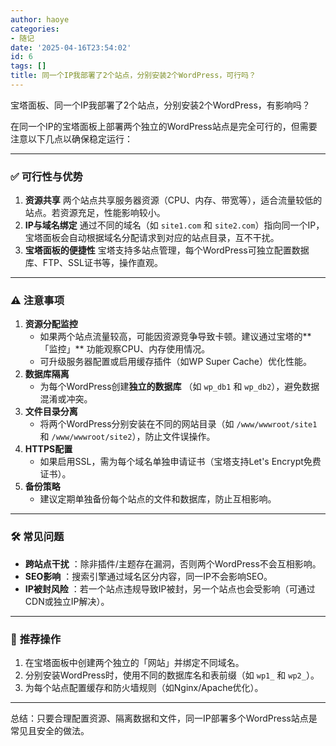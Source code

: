 ```yaml
---
author: haoye
categories:
- 随记
date: '2025-04-16T23:54:02'
id: 6
tags: []
title: 同一个IP我部署了2个站点，分别安装2个WordPress，可行吗？
---
```


宝塔面板、同一个IP我部署了2个站点，分别安装2个WordPress，有影响吗？

在同一个IP的宝塔面板上部署两个独立的WordPress站点是完全可行的，但需要注意以下几点以确保稳定运行：

* * *

### ✅ **可行性与优势**

  1. **资源共享** 两个站点共享服务器资源（CPU、内存、带宽等），适合流量较低的站点。若资源充足，性能影响较小。
  2. **IP与域名绑定** 通过不同的域名（如 `site1.com` 和 `site2.com`）指向同一个IP，宝塔面板会自动根据域名分配请求到对应的站点目录，互不干扰。
  3. **宝塔面板的便捷性** 宝塔支持多站点管理，每个WordPress可独立配置数据库、FTP、SSL证书等，操作直观。

* * *

### ⚠️ **注意事项**

  1. **资源分配监控**
     * 如果两个站点流量较高，可能因资源竞争导致卡顿。建议通过宝塔的**「监控」** 功能观察CPU、内存使用情况。
     * 可升级服务器配置或启用缓存插件（如WP Super Cache）优化性能。
  2. **数据库隔离**
     * 为每个WordPress创建**独立的数据库** （如 `wp_db1` 和 `wp_db2`），避免数据混淆或冲突。
  3. **文件目录分离**
     * 将两个WordPress分别安装在不同的网站目录（如 `/www/wwwroot/site1` 和 `/www/wwwroot/site2`），防止文件误操作。
  4. **HTTPS配置**
     * 如果启用SSL，需为每个域名单独申请证书（宝塔支持Let's Encrypt免费证书）。
  5. **备份策略**
     * 建议定期单独备份每个站点的文件和数据库，防止互相影响。

* * *

### 🛠️ **常见问题**

  * **跨站点干扰** ：除非插件/主题存在漏洞，否则两个WordPress不会互相影响。
  * **SEO影响** ：搜索引擎通过域名区分内容，同一IP不会影响SEO。
  * **IP被封风险** ：若一个站点违规导致IP被封，另一个站点也会受影响（可通过CDN或独立IP解决）。

* * *

### 📌 **推荐操作**

  1. 在宝塔面板中创建两个独立的「网站」并绑定不同域名。
  2. 分别安装WordPress时，使用不同的数据库名和表前缀（如 `wp1_` 和 `wp2_`）。
  3. 为每个站点配置缓存和防火墙规则（如Nginx/Apache优化）。

* * *

总结：只要合理配置资源、隔离数据和文件，同一IP部署多个WordPress站点是常见且安全的做法。

